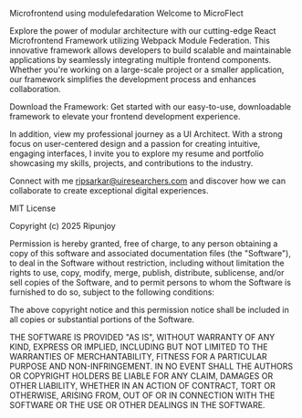 Microfrontend using modulefedaration
Welcome to MicroFlect

Explore the power of modular architecture with our cutting-edge React Microfrontend Framework utilizing Webpack Module Federation. This innovative framework allows developers to build scalable and maintainable applications by seamlessly integrating multiple frontend components. Whether you're working on a large-scale project or a smaller application, our framework simplifies the development process and enhances collaboration.

Download the Framework:
Get started with our easy-to-use, downloadable framework to elevate your frontend development experience. 

In addition, view my professional journey as a UI Architect. With a strong focus on user-centered design and a passion for creating intuitive, engaging interfaces, I invite you to explore my resume and portfolio showcasing my skills, projects, and contributions to the industry.

Connect with me ripsarkar@uiresearchers.com and discover how we can collaborate to create exceptional digital experiences.

MIT License

Copyright (c) 2025 Ripunjoy

Permission is hereby granted, free of charge, to any person obtaining a copy
of this software and associated documentation files (the "Software"), to deal
in the Software without restriction, including without limitation the rights
to use, copy, modify, merge, publish, distribute, sublicense, and/or sell
copies of the Software, and to permit persons to whom the Software is
furnished to do so, subject to the following conditions:

The above copyright notice and this permission notice shall be included in all
copies or substantial portions of the Software.

THE SOFTWARE IS PROVIDED "AS IS", WITHOUT WARRANTY OF ANY KIND, EXPRESS OR
IMPLIED, INCLUDING BUT NOT LIMITED TO THE WARRANTIES OF MERCHANTABILITY,
FITNESS FOR A PARTICULAR PURPOSE AND NON-INFRINGEMENT. IN NO EVENT SHALL THE
AUTHORS OR COPYRIGHT HOLDERS BE LIABLE FOR ANY CLAIM, DAMAGES OR OTHER
LIABILITY, WHETHER IN AN ACTION OF CONTRACT, TORT OR OTHERWISE, ARISING FROM,
OUT OF OR IN CONNECTION WITH THE SOFTWARE OR THE USE OR OTHER DEALINGS IN THE
SOFTWARE.
